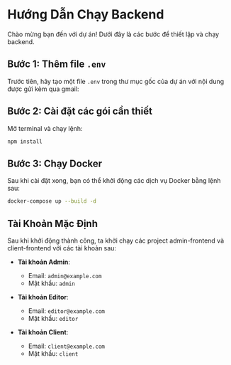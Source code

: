 # Hướng Dẫn Chạy Backend

Chào mừng bạn đến với dự án! Dưới đây là các bước để thiết lập và chạy backend.

## Bước 1: Thêm file `.env`

Trước tiên, hãy tạo một file `.env` trong thư mục gốc của dự án với nội dung được gửi kèm qua gmail:

## Bước 2: Cài đặt các gói cần thiết

Mở terminal và chạy lệnh:

```bash
npm install
```

## Bước 3: Chạy Docker

Sau khi cài đặt xong, bạn có thể khởi động các dịch vụ Docker bằng lệnh sau:

```bash
docker-compose up --build -d
```

## Tài Khoản Mặc Định

Sau khi khởi động thành công, ta khởi chạy các project admin-frontend và client-frontend với các tài khoản sau:

- **Tài khoản Admin**:

  - Email: `admin@example.com`
  - Mật khẩu: `admin`

- **Tài khoản Editor**:

  - Email: `editor@example.com`
  - Mật khẩu: `editor`

- **Tài khoản Client**:
  - Email: `client@example.com`
  - Mật khẩu: `client`
